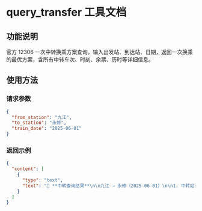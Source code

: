 # query_transfer 工具文档

## 功能说明
官方 12306 一次中转换乘方案查询。输入出发站、到达站、日期，返回一次换乘的最优方案，含所有中转车次、时刻、余票、历时等详细信息。

## 使用方法
### 请求参数
```json
{
  "from_station": "九江",
  "to_station": "永修",
  "train_date": "2025-06-01"
}
```

### 返回示例
```json
{
  "content": [
    {
      "type": "text",
      "text": "🚉 **中转查询结果**\n\n九江 → 永修（2025-06-01）\n\n1. 中转站:南昌  ⏱️总历时:02:10  ⏳等候:00:30\n    1. G1234 九江(08:00) → 南昌(08:30) 历时:00:30\n         二等座:有 | 无座:有\n    2. G5678 南昌(09:00) → 永修(09:40) 历时:00:40\n         二等座:有 | 无座:有\n"
    }
  ]
}
```
